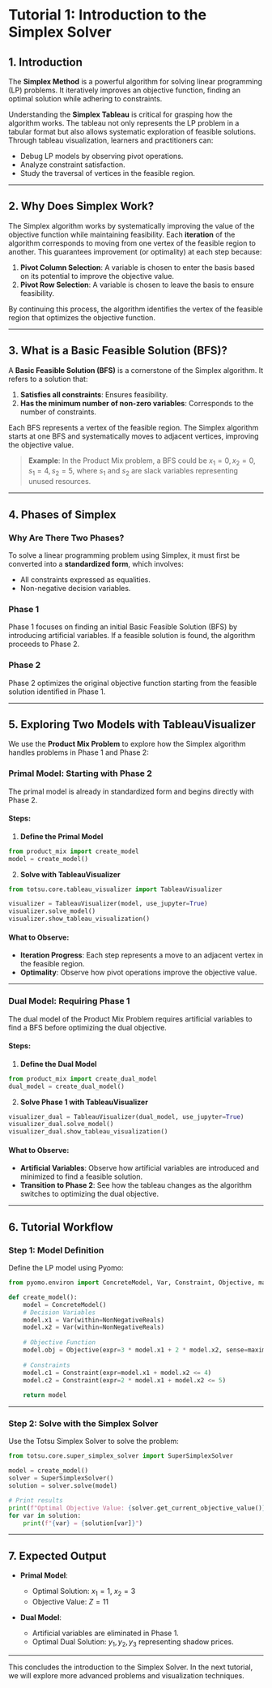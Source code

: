 # Tutorial 1: Introduction to the Simplex Solver

## **1. Introduction**

The **Simplex Method** is a powerful algorithm for solving linear programming (LP) problems. It iteratively improves an objective function, finding an optimal solution while adhering to constraints.

Understanding the **Simplex Tableau** is critical for grasping how the algorithm works. The tableau not only represents the LP problem in a tabular format but also allows systematic exploration of feasible solutions. Through tableau visualization, learners and practitioners can:
- Debug LP models by observing pivot operations.
- Analyze constraint satisfaction.
- Study the traversal of vertices in the feasible region.

---

## **2. Why Does Simplex Work?**

The Simplex algorithm works by systematically improving the value of the objective function while maintaining feasibility. Each **iteration** of the algorithm corresponds to moving from one vertex of the feasible region to another. This guarantees improvement (or optimality) at each step because:

1. **Pivot Column Selection**: A variable is chosen to enter the basis based on its potential to improve the objective value.
2. **Pivot Row Selection**: A variable is chosen to leave the basis to ensure feasibility.

By continuing this process, the algorithm identifies the vertex of the feasible region that optimizes the objective function.

---

## **3. What is a Basic Feasible Solution (BFS)?**

A **Basic Feasible Solution (BFS)** is a cornerstone of the Simplex algorithm. It refers to a solution that:
1. **Satisfies all constraints**: Ensures feasibility.
2. **Has the minimum number of non-zero variables**: Corresponds to the number of constraints.

Each BFS represents a vertex of the feasible region. The Simplex algorithm starts at one BFS and systematically moves to adjacent vertices, improving the objective value.

> **Example**: In the Product Mix problem, a BFS could be $x_1 = 0, x_2 = 0, s_1 = 4, s_2 = 5$, where $s_1$ and $s_2$ are slack variables representing unused resources.

---

## **4. Phases of Simplex**

### **Why Are There Two Phases?**
To solve a linear programming problem using Simplex, it must first be converted into a **standardized form**, which involves:
- All constraints expressed as equalities.
- Non-negative decision variables.

### **Phase 1**
Phase 1 focuses on finding an initial Basic Feasible Solution (BFS) by introducing artificial variables. If a feasible solution is found, the algorithm proceeds to Phase 2.

### **Phase 2**
Phase 2 optimizes the original objective function starting from the feasible solution identified in Phase 1.

---

## **5. Exploring Two Models with TableauVisualizer**

We use the **Product Mix Problem** to explore how the Simplex algorithm handles problems in Phase 1 and Phase 2:

### **Primal Model: Starting with Phase 2**
The primal model is already in standardized form and begins directly with Phase 2.

#### **Steps**:

1. **Define the Primal Model**

```python
from product_mix import create_model
model = create_model()
```

2. **Solve with TableauVisualizer**

```python
from totsu.core.tableau_visualizer import TableauVisualizer

visualizer = TableauVisualizer(model, use_jupyter=True)
visualizer.solve_model()
visualizer.show_tableau_visualization()
```

#### **What to Observe:**
- **Iteration Progress**: Each step represents a move to an adjacent vertex in the feasible region.
- **Optimality**: Observe how pivot operations improve the objective value.

---

### **Dual Model: Requiring Phase 1**
The dual model of the Product Mix Problem requires artificial variables to find a BFS before optimizing the dual objective.

#### **Steps**:

1. **Define the Dual Model**

```python
from product_mix import create_dual_model
dual_model = create_dual_model()
```

2. **Solve Phase 1 with TableauVisualizer**

```python
visualizer_dual = TableauVisualizer(dual_model, use_jupyter=True)
visualizer_dual.solve_model()
visualizer_dual.show_tableau_visualization()
```

#### **What to Observe:**
- **Artificial Variables**: Observe how artificial variables are introduced and minimized to find a feasible solution.
- **Transition to Phase 2**: See how the tableau changes as the algorithm switches to optimizing the dual objective.

---

## **6. Tutorial Workflow**

### **Step 1: Model Definition**
Define the LP model using Pyomo:

```python
from pyomo.environ import ConcreteModel, Var, Constraint, Objective, maximize, NonNegativeReals

def create_model():
    model = ConcreteModel()
    # Decision Variables
    model.x1 = Var(within=NonNegativeReals)
    model.x2 = Var(within=NonNegativeReals)
    
    # Objective Function
    model.obj = Objective(expr=3 * model.x1 + 2 * model.x2, sense=maximize)
    
    # Constraints
    model.c1 = Constraint(expr=model.x1 + model.x2 <= 4)
    model.c2 = Constraint(expr=2 * model.x1 + model.x2 <= 5)
    
    return model
```

---

### **Step 2: Solve with the Simplex Solver**
Use the Totsu Simplex Solver to solve the problem:

```python
from totsu.core.super_simplex_solver import SuperSimplexSolver

model = create_model()
solver = SuperSimplexSolver()
solution = solver.solve(model)

# Print results
print(f"Optimal Objective Value: {solver.get_current_objective_value()}")
for var in solution:
    print(f"{var} = {solution[var]}")
```

---

## **7. Expected Output**

- **Primal Model**:
  - Optimal Solution: $x_1 = 1$, $x_2 = 3$
  - Objective Value: $Z = 11$

- **Dual Model**:
  - Artificial variables are eliminated in Phase 1.
  - Optimal Dual Solution: $y_1, y_2, y_3$ representing shadow prices.

---

This concludes the introduction to the Simplex Solver. In the next tutorial, we will explore more advanced problems and visualization techniques.

